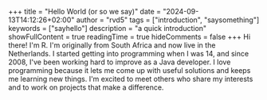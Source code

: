 +++
title = "Hello World (or so we say)"
date = "2024-09-13T14:12:26+02:00"
author = "rvd5"
tags = ["introduction", "saysomething"]
keywords = ["sayhello"]
description = "a quick introduction"
showFullContent = true
readingTime = true
hideComments = false
+++
Hi there! I'm R. I'm originally from South Africa and now live in the Netherlands. I started getting into programming when I was 14, and since 2008, I've been working hard to improve as a Java developer. I love programming because it lets me come up with useful solutions and keeps me learning new things. I'm excited to meet others who share my interests and to work on projects that make a difference.